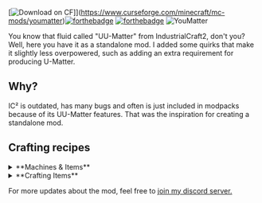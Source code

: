 [![Download on CF](https://cf.way2muchnoise.eu/title/361476_Get_on%20CF.svg?badge_style=for_the_badge)]](https://www.curseforge.com/minecraft/mc-mods/youmatter)[![forthebadge](https://forthebadge.com/images/badges/made-with-java.svg)](https://forthebadge.com) [![forthebadge](https://forthebadge.com/images/badges/mom-made-pizza-rolls.svg)](https://forthebadge.com)
![YouMatter](https://raw.githubusercontent.com/realmayus/YouMatter/master/banner.png)

You know that fluid called "UU-Matter" from IndustrialCraft2, don't you? Well, here you have it as a standalone mod.
I added some quirks that make it slightly less overpowered, such as adding an extra requirement for producing U-Matter.
## Why?
IC² is outdated, has many bugs and often is just included in modpacks because of its UU-Matter features. That was the inspiration for creating a standalone mod.

## Crafting recipes
<details>
  <summary>**Machines & Items**</summary>
  
  ### U-Matter Creator
  ![s](https://i.imgur.com/AZ0rLh2.png)
  <br>
  
  ### Scanner
  ![s](https://i.imgur.com/8QLuxx3.png)
  <br>

  ### Replicator
  ![s](https://i.imgur.com/hngmexV.png)
    <br>

  ### Encoder
  ![s](https://i.imgur.com/GJxXkAM.png)
    <br>

  ### Thumb drive
  ![s](https://i.imgur.com/qzjJZ5n.png)
    <br>

</details>
<details>
  <summary>**Crafting Items**</summary>
  
  ### Machine Casing
  ![s](https://i.imgur.com/dr5bDIB.png)
  
  <br>
  
  ### Transistor
  ![s](https://i.imgur.com/sKKNGQ5.png)
  
  <br>
  
  ### Transistor (Raw)
  ![s](https://i.imgur.com/L50E9iY.png)
  
  <br>
  
  ### Compute Module
  ![s](https://i.imgur.com/1tM0aRY.png)
    <br>
  **Note:** You can use any wooden slabs in this recipe.
  
</details>

For more updates about the mod, feel free to [join my discord server.](https://discordapp.com/invite/53FQpTQ)
